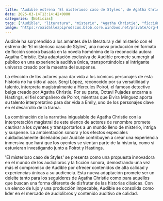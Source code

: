 ```yaml
---
title: "Audible estrena 'El misterioso caso de Styles', de Agatha Christie, en formato ficción sonora"
date: 2025-03-14T13:14:42+0000
categories: [Noticias]
tags: ["Audible", "literatura", "misterio", "Agatha Christie", "ficción sonora", "audiolibros", "experiencia auditiva."]
image: "https://oaidalleapiprodscus.blob.core.windows.net/private/org-HKmKxpuNw3Y88lm4EBrIPq0n/user-ZwiCXOggLL8ZNNKE2g7rXFmV/img-AOdOJ0kFCPnBz9BEWY75adpJ.png?st=2025-03-14T12%3A14%3A42Z&se=2025-03-14T14%3A14%3A42Z&sp=r&sv=2024-08-04&sr=b&rscd=inline&rsct=image/png&skoid=d505667d-d6c1-4a0a-bac7-5c84a87759f8&sktid=a48cca56-e6da-484e-a814-9c849652bcb3&skt=2025-03-13T22%3A25%3A51Z&ske=2025-03-14T22%3A25%3A51Z&sks=b&skv=2024-08-04&sig=GynSEUBF9uYIIT%2BBjSUQep7LyjkXIbDWHnLqqG/%2B80c%3D"
---
```


Audible ha sorprendido a los amantes de la literatura y del misterio con el estreno de 'El misterioso caso de Styles', una nueva producción en formato de ficción sonora basada en la novela homónima de la reconocida autora Agatha Christie. Esta adaptación exclusiva de Audible promete sumergir al público en una experiencia auditiva única, transportándolos al intrigante universo creado por la maestra del suspense.

La elección de los actores para dar vida a los icónicos personajes de esta historia no ha sido al azar. Sergi López, reconocido por su versatilidad y talento, interpreta magistralmente a Hercules Poirot, el famoso detective belga creado por Agatha Christie. Por su parte, Octavi Pujades encarna a Hastings, el fiel compañero de Poirot, mientras que Elvira Mínguez aporta su talento interpretativo para dar vida a Emily, uno de los personajes clave en el desarrollo de la trama.

La combinación de la narrativa inigualable de Agatha Christie con la interpretación magistral de este elenco de actores de renombre promete cautivar a los oyentes y transportarlos a un mundo lleno de misterio, intriga y suspense. La ambientación sonora y los efectos especiales cuidadosamente diseñados por Audible contribuyen a crear una experiencia inmersiva que hará que los oyentes se sientan parte de la historia, como si estuvieran investigando junto a Poirot y Hastings.

'El misterioso caso de Styles' se presenta como una propuesta innovadora en el mundo de los audiolibros y la ficción sonora, demostrando una vez más el compromiso de Audible por ofrecer contenidos de alta calidad y experiencias únicas a su audiencia. Esta nueva adaptación promete ser un deleite tanto para los seguidores de Agatha Christie como para aquellos que buscan una forma diferente de disfrutar de las historias clásicas. Con un elenco de lujo y una producción impecable, Audible se consolida como líder en el mercado de audiolibros y contenido auditivo de calidad.
    